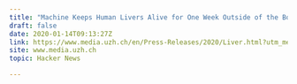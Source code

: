```yaml
---
title: "Machine Keeps Human Livers Alive for One Week Outside of the Body"
draft: false
date: 2020-01-14T09:13:27Z
link: https://www.media.uzh.ch/en/Press-Releases/2020/Liver.html?utm_medium=RSS&utm_source=hune
site: www.media.uzh.ch
topic: Hacker News  

---
```

